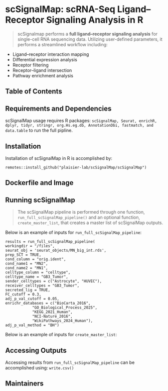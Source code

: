 # scSignalMap: scRNA-Seq Ligand–Receptor Signaling Analysis in R
 > scSignalmap performs a **full ligand–receptor signaling analysis** for single-cell RNA sequencing data. Utilizing user-defined parameters, it performs a streamlined workflow including: 

 - Ligand–receptor interaction mapping
 - Differential expression analysis
 - Receptor filtering
 - Receptor–ligand intersection 
 - Pathway enrichment analysis

 ## Table of Contents

 ## Requirements and Dependencies
scSignalMap usage requires R packages:
`scSignalMap, Seurat, enrichR, dplyr, tidyr, stringr, org.Hs.eg.db, AnnotationDbi, fastmatch, and data.table` to run the full pipline. 
 ## Installation
Installation of scSignalMap in R is accomplished by:

`remotes::install_github("plaisier-lab/scSignalMap/scSignalMap")`

## Dockerfile and Image

## Running scSignalMap
>The scSignalMap pipeline is performed through one function, `run_full_scSignalMap_pipeline()` and an optional function, `create_master_list`, that creates a master list of scSignalMap outputs.

Below is an example of inputs for `run_full_scSignalMap_pipeline`:

```
results = run_full_scSignalMap_pipeline(
workingdir = "/files", 
seurat_obj = 'seurat_objects/MN_big_int.rds', 
prep_SCT = TRUE, 
cond_column = "orig.ident",
cond_name1 = "MN2", 
cond_name2 = "MN1", 
celltype_column = "celltype", 
celltype_name = "GB3_Tumor", 
sender_celltypes = c("Astrocyte", "HUVEC"), 
receiver_celltypes = "GB3_Tumor", 
secreted_lig = TRUE, 
FC_cutoff = 0.3, 
adj_p_val_cutoff = 0.05, 
enrichr_databases = c("BioCarta_2016", 
		    "GO_Biological_Process_2025", 
		    "KEGG_2021_Human", 	
		    "NCI-Nature_2016", 	
		    "WikiPathways_2024_Human"), 
adj_p_val_method = "BH")
```
Below is an example of inputs for `create_master_list`:



## Accessing Outputs
Accessing results from `run_full_scSignalMap_pipeline` can be accomplished using:
`write.csv()`
## Maintainers

